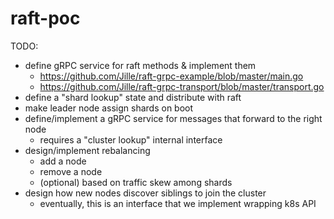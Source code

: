 # raft-poc

TODO:
- define gRPC service for raft methods & implement them
    - https://github.com/Jille/raft-grpc-example/blob/master/main.go
    - https://github.com/Jille/raft-grpc-transport/blob/master/transport.go
- define a "shard lookup" state and distribute with raft
- make leader node assign shards on boot
- define/implement a gRPC service for messages that forward to the right node
    - requires a "cluster lookup" internal interface
- design/implement rebalancing
    - add a node
    - remove a node
    - (optional) based on traffic skew among shards
- design how new nodes discover siblings to join the cluster
    - eventually, this is an interface that we implement wrapping k8s API
